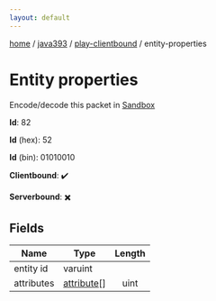```yaml
---
layout: default
---
```


[home](/)  /  [java393](/protocol/java393)  /  [play-clientbound](/protocol/java393/play-clientbound)  /  entity-properties

# Entity properties

Encode/decode this packet in [Sandbox](../../../sandbox/java393#PlayClientbound.EntityProperties)

**Id**: 82

**Id** (hex): 52

**Id** (bin): 01010010

**Clientbound**: ✔️

**Serverbound**: ✖️

## Fields

Name | Type | Length
---|---|:---:
entity id | varuint | [](/protocol/java393/types/)
attributes | [attribute](/protocol/java393/types/attribute)[] | uint
